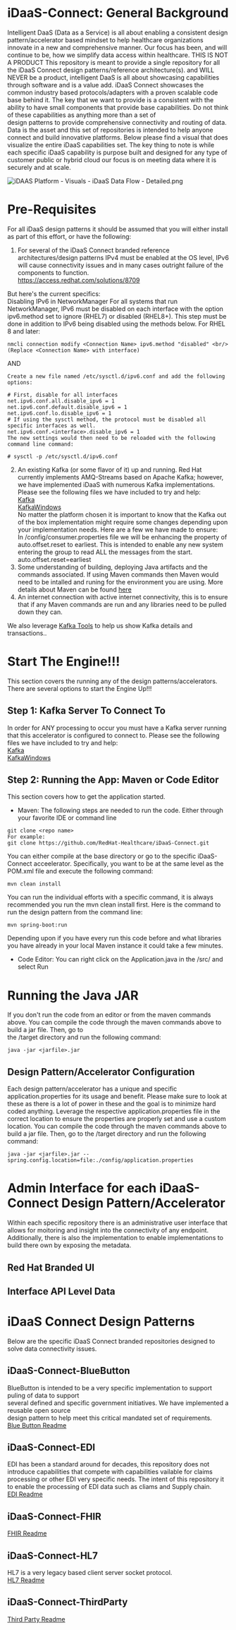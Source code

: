 # iDaaS-Connect: General Background
Intelligent DaaS (Data as a Service) is all about enabling a consistent design pattern/accelerator based mindset to help healthcare organizations  
innovate in a new and comprehensive manner. Our focus has been, and will continue to be, how we simplify data access within healthcare. THIS IS NOT A PRODUCT This repository is meant to provide a single repository for all the iDaaS Connect design patterns/reference architecture(s).
and WILL NEVER be a product, intelligent DaaS is all about showcasing capabilities through software and is a value add.
iDaaS Connect showcases the common industry based protocols/adapters with a proven scalable code base behind it. The key that we want to provide is a consistent
with the ability to have small components that provide base capabilities. Do not think of these capabilities as anything more than a set of  
design patterns to provide comprehensive connectivity and routing of data. Data is the asset and this set of repositories is intended to help anyone connect and build innovative platforms.
Below please find a visual that does visualize the entire iDaaS capabilities set. The key thing to note is while each specific iDaaS capability is purpose built and designed
for any type of customer public or hybrid cloud our focus is on meeting data where it is securely and at scale.

![iDAAS Platform - Visuals - iDaaS Data Flow - Detailed.png](https://github.com/RedHat-Healthcare/iDAAS/blob/master/content/images/iDAAS-Platform/iDAAS%20Platform%20-%20Visuals%20-%20iDAAS%20Data%20Flow%20and%20Modules.png)

# Pre-Requisites
For all iDaaS design patterns it should be assumed that you will either install as part of this effort, or have the following:
1. For several of the iDaaS Connect branded reference architectures/design patterns IPv4 must be enabled at the OS level, IPv6 will cause connectivity issues and in many cases outright failure of the components to function.<br/>
https://access.redhat.com/solutions/8709

But here's the current specifics: <br/>
Disabling IPv6 in NetworkManager
For all systems that run NetworkManager, IPv6 must be disabled on each interface with the option ipv6.method set to ignore (RHEL7) or disabled (RHEL8+). This step must be done in addition to IPv6 being disabled using the methods below.
For RHEL 8 and later: <br/>
```
nmcli connection modify <Connection Name> ipv6.method "disabled" <br/>
(Replace <Connection Name> with interface)
```
AND <br/>
```
Create a new file named /etc/sysctl.d/ipv6.conf and add the following options:

# First, disable for all interfaces
net.ipv6.conf.all.disable_ipv6 = 1
net.ipv6.conf.default.disable_ipv6 = 1
net.ipv6.conf.lo.disable_ipv6 = 1
# If using the sysctl method, the protocol must be disabled all specific interfaces as well.
net.ipv6.conf.<interface>.disable_ipv6 = 1
The new settings would then need to be reloaded with the following command line command:

# sysctl -p /etc/sysctl.d/ipv6.conf
```
2. An existing Kafka (or some flavor of it) up and running. Red Hat currently implements AMQ-Streams based on Apache Kafka; however, we
have implemented iDaaS with numerous Kafka implementations. Please see the following files we have included to try and help: <br/>
[Kafka](https://github.com/RedHat-Healthcare/iDaaS-Demos/blob/master/Kafka.md)<br/>
[KafkaWindows](https://github.com/RedHat-Healthcare/iDaaS-Demos/blob/master/KafkaWindows.md)<br/>
No matter the platform chosen it is important to know that the Kafka out of the box implementation might require some changes depending
upon your implementation needs. Here are a few we have made to ensure: <br/>
In <kafka>/config/consumer.properties file we will be enhancing the property of auto.offset.reset to earliest. This is intended to enable any new 
system entering the group to read ALL the messages from the start. <br/>
auto.offset.reset=earliest <br/>
3. Some understanding of building, deploying Java artifacts and the commands associated. If using Maven commands then Maven would need to be intalled and runing for the environment you are using. More details about Maven can be found [here](https://maven.apache.org/install.html)<br/>
4. An internet connection with active internet connectivity, this is to ensure that if any Maven commands are
run and any libraries need to be pulled down they can.<br/>
 
We also leverage [Kafka Tools](https://kafkatool.com/) to help us show Kafka details and transactions..

# Start The Engine!!!
This section covers the running any of the design patterns/accelerators. There are several options to start the Engine Up!!!

## Step 1: Kafka Server To Connect To
In order for ANY processing to occur you must have a Kafka server running that this accelerator is configured to connect to.
Please see the following files we have included to try and help: <br/>
[Kafka](https://github.com/RedHat-Healthcare/iDaaS-Demos/blob/master/Kafka.md)<br/>
[KafkaWindows](https://github.com/RedHat-Healthcare/iDaaS-Demos/blob/master/KafkaWindows.md)<br/>

## Step 2: Running the App: Maven or Code Editor
This section covers how to get the application started.
+ Maven: The following steps are needed to run the code. Either through your favorite IDE or command line
```
git clone <repo name>
For example:
git clone https://github.com/RedHat-Healthcare/iDaaS-Connect.git
 ```
You can either compile at the base directory or go to the specific iDaaS-Connect acceelerator. Specifically, you want to be at the same level as the POM.xml file and execute the
following command: <br/>
```
mvn clean install
 ```
You can run the individual efforts with a specific command, it is always recommended you run the mvn clean install first. Here is the command to run the design pattern from the command line: <br/>
```
mvn spring-boot:run
 ```
Depending upon if you have every run this code before and what libraries you have already in your local Maven instance it could take a few minutes.
+ Code Editor: You can right click on the Application.java in the /src/<application namespace> and select Run

# Running the Java JAR
If you don't run the code from an editor or from the maven commands above. You can compile the code through the maven commands above to build a jar file. Then, go to  
the /target directory and run the following command: <br/>
```
java -jar <jarfile>.jar 
 ```

## Design Pattern/Accelerator Configuration
Each design pattern/accelerator has a unique and specific application.properties for its usage and benefit. Please make sure to look at these as there is a lot of power in these and the goal is to minimize hard coded anything.
Leverage the respective application.properties file in the correct location to ensure the properties are properly set and use a custom location.
You can compile the code through the maven commands above to build a jar file. Then, go to the /target directory and run the following command: <br/>
```
java -jar <jarfile>.jar --spring.config.location=file:./config/application.properties
 ```
# Admin Interface for each iDaaS-Connect Design Pattern/Accelerator
Within each specific repository there is an administrative user interface that allows for moitoring and insight into the
connectivity of any endpoint. Additionally, there is also the implementation to enable implementations to build there own
by exposing the metadata.

## Red Hat Branded UI

## Interface API Level Data



# iDaaS Connect Design Patterns
Below are the specific iDaaS Connect branded repositories designed to solve data connectivity
issues.

## iDaaS-Connect-BlueButton
BlueButton is intended to be a very specific implementation to support puling of data to support  
several defined and specific government initiatives. We have implemented a reusable open source  
design pattern to help meet this critical mandated set of requirements.
<br>
[Blue Button Readme](iDaaS-Connect-BlueButton/README.md)
## iDaaS-Connect-EDI
EDI has been a standard around for decades, this repository does not introduce capabilities that compete
with capabilities vailable for claims processing or other EDI very specific needs. The intent
of this repository it to enable the processing of EDI data such as cliams and
Supply chain.<br>
[EDI Readme](iDaaS-Connect-EDI/README.md)
## iDaaS-Connect-FHIR
[FHIR Readme](iDaaS-Connect-FHIR/README.md)
## iDaaS-Connect-HL7
HL7 is a very legacy based client server socket protocol.
<br>
[HL7 Readme](iDaaS-Connect-HL7/README.md)
## iDaaS-Connect-ThirdParty
[Third Party Readme](iDaaS-Connect-ThirdParty/README.md)
